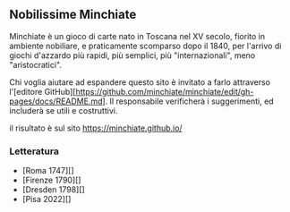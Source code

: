 ## Nobilissime Minchiate

Minchiate è un gioco di carte nato in Toscana nel XV secolo, fiorito in ambiente nobiliare, e praticamente scomparso dopo il 1840, per l'arrivo di giochi d'azzardo più rapidi, più semplici, più "internazionali", meno "aristocratici".

Chi voglia aiutare ad espandere questo sito è invitato a farlo attraverso l'[editore GitHub][https://github.com/minchiate/minchiate/edit/gh-pages/docs/README.md]. Il responsabile verificherà i suggerimenti, ed includerà se utili e costruttivi.

il risultato è sul sito https://minchiate.github.io/

### Letteratura

* [Roma 1747][]
* [Firenze 1790][]
* [Dresden 1798][]
* [Pisa 2022][]
